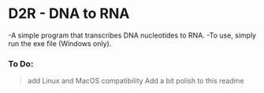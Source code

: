 # D2R - DNA to RNA
-A simple program that transcribes DNA nucleotides to RNA.
-To use, simply run the exe file (Windows only).
### To Do:
> add Linux and MacOS compatibility
> Add a bit polish to this readme
